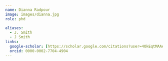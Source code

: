 ```yaml
---
name: Dianna Radpour
image: images/dianna.jpg
role: phd

aliases:
  - J. Smith
  - J Smith
links:
  google-scholar: [https://scholar.google.com/citations?user=4OkEqtMAAAAJ&hl=en](https://scholar.google.com/citations?user=B5xj-8IAAAAJ&hl=en)
  orcid: 0000-0002-7704-4904
---
```



